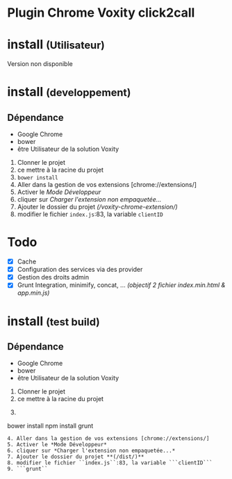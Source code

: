 # Plugin Chrome Voxity click2call

# install <small>(Utilisateur)</small>
Version non disponible
<!-- 1. Aller dans le [Chrome Web Store](https://chrome.google.com/webstore/detail/voxity-click-to-call/dclmglagehopkegbnobbpkdcbdoiijcg)
2. *(si le plugin ne s'affiche pas)* rechercher **Voxity Click-to-call**
3. Cliquer sur **Ajouter à Chrome** -->

# install <small>(developpement)</small>

## Dépendance 
* Google Chrome
* bower 
* être Utilisateur de la solution Voxity

1. Clonner le projet 
2. ce mettre à la racine du projet
3. ```bower install```
4. Aller dans la gestion de vos extensions [chrome://extensions/]
5. Activer le *Mode Développeur*
6. cliquer sur *Charger l'extension non empaquetée...*
7. Ajouter le dossier du projet *(/voxity-chrome-extension/)*
8. modifier le fichier ``index.js``:83, la variable ```clientID```

# Todo
 - [X] Cache 
 - [X] Configuration des services via des provider
 - [X] Gestion des droits admin
 - [X] Grunt Integration, minimify, concat, ... *(objectif 2 fichier index.min.html & app.min.js)*

# install <small>(test build)</small>
## Dépendance 

* Google Chrome
* bower 
* être Utilisateur de la solution Voxity

1. Clonner le projet 
2. ce mettre à la racine du projet
3. ```
bower install
npm install
grunt
```
4. Aller dans la gestion de vos extensions [chrome://extensions/]
5. Activer le *Mode Développeur*
6. cliquer sur *Charger l'extension non empaquetée...*
7. Ajouter le dossier du projet **(/dist/)**
8. modifier le fichier ``index.js``:83, la variable ```clientID```
9. ```grunt``